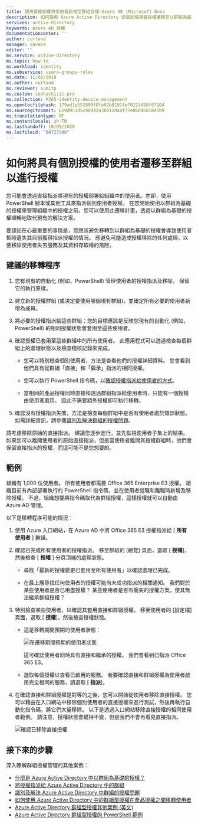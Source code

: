 ```yaml
---
title: 使用直接授權將使用者新增至群組授權-Azure AD |Microsoft Docs
description: 如何使用 Azure Active Directory 從個別使用者授權遷移至以群組為基礎的授權
services: active-directory
keywords: Azure AD 授權
documentationcenter: ''
author: curtand
manager: daveba
editor: ''
ms.service: active-directory
ms.topic: how-to
ms.workload: identity
ms.subservice: users-groups-roles
ms.date: 11/08/2019
ms.author: curtand
ms.reviewer: sumitp
ms.custom: seohack1;it-pro
ms.collection: M365-identity-device-management
ms.openlocfilehash: 179ad1e552899f8fa92b8191fe78223458f87104
ms.sourcegitcommit: 829d951d5c90442a38012daaf77e86046018e5b9
ms.translationtype: MT
ms.contentlocale: zh-TW
ms.lasthandoff: 10/09/2020
ms.locfileid: "84727546"
---
```

# <a name="how-to-migrate-users-with-individual-licenses-to-groups-for-licensing"></a>如何將具有個別授權的使用者遷移至群組以進行授權

您可能會透過直接指派將現有的授權部署給組織中的使用者。亦即，使用 PowerShell 腳本或其他工具來指派個別使用者授權。 在您開始使用以群組為基礎的授權來管理組織中的授權之前，您可以使用此遷移計畫，透過以群組為基礎的授權順暢地取代現有的解決方案。

要謹記在心最重要的事情是，您應該避免移轉到以群組為基礎的授權會導致使用者暫時遺失其目前獲得指派授權的情況。 應避免可能造成授權移除的任何處理，以便移除使用者失去服務及其資料存取權的風險。

## <a name="recommended-migration-process"></a>建議的移轉程序

1. 您有現有的自動化 (例如，PowerShell) 管理使用者的授權指派及移除。 保留它的執行原樣。

1. 建立新的授權群組 (或決定要使用哪個現有群組)，並確定所有必要的使用者新增為成員。

1. 將必要的授權指派給這些群組；您的目標應該是反映您現有的自動化 (例如，PowerShell) 的相同授權狀態會套用至這些使用者。

1. 確認授權已套用至這些群組中的所有使用者。 此應用程式可以透過檢查每個群組上的處理狀態以及檢查稽核記錄來完成。

   - 您可以特別檢查個別使用者，方法是查看他們的授權詳細資料。 您會看到他們具有從群組「直接」和「繼承」指派的相同授權。

   - 您可以執行 PowerShell 指令碼，以[確認授權指派給使用者的方式](licensing-group-advanced.md#use-powershell-to-see-who-has-inherited-and-direct-licenses)。

   - 當相同的產品授權同時直接和透過群組指派給使用者時，只能有一個授權由使用者取用。 因此不需要額外授權即可執行移轉。

1. 確認沒有授權指派失敗，方法是檢查每個群組中是否有使用者處於錯誤狀態。 如需詳細資訊，請參閱[識別及解決群組的授權問題](licensing-groups-resolve-problems.md)。

請考慮移除原始的直接指派。 建議您逐步進行，並先監視使用者子集上的結果。 如果您可以離開使用者的原始直接指派，但是當使用者離開其授權群組時，他們會保留直接指派的授權，而這可能不是您想要的。

## <a name="an-example"></a>範例

組織有 1,000 位使用者。 所有使用者都需要 Office 365 Enterprise E3 授權。 組織目前有內部部署執行的 PowerShell 指令碼，並在使用者就職和離職時新增及移除授權。 不過，組織想要將指令碼取代為群組授權，這樣授權就可以自動由 Azure AD 管理。

以下是移轉程序可能的情況︰

1. 使用 Azure 入口網站，在 Azure AD 中將 Office 365 E3 授權指派給 [ **所有使用者** ] 群組。

1. 確認已完成所有使用者的授權指派。 移至群組的 [總覽] 頁面，選取 [ **授權**]，然後檢查 [ **授權** ] 分頁頂端的處理狀態。

   - 尋找「最新的授權變更已套用至所有使用者」以確認處理已完成。

   - 在最上層尋找任何使用者的授權可能尚未成功指派的相關通知。 我們對於某些使用者是否已用盡授權？ 某些使用者是否有衝突的授權方案，使其無法繼承群組授權？

1. 特別檢查某些使用者，以確認其套用直接和群組授權。 移至使用者的 [設定檔] 頁面，選取 [ **授權**]，然後檢查授權狀態。

   - 這是移轉期間預期的使用者狀態︰

      ![在遷移期間預期的使用者狀態](./media/licensing-groups-migrate-users/expected-user-state.png)

     這可確認使用者同時具有直接和繼承的授權。 我們會看到已指派 Office 365 E3。

   - 選取每個授權以查看已啟用的服務。 若要確認直接和群組授權為使用者啟用完全相同的服務，請選取 [ **指派**]。

1. 在確認直接和群組授權是對等的之後，您可以開始從使用者移除直接授權。 您可以藉由在入口網站中移除個別使用者的直接授權來進行測試，然後再執行自動化指令碼，將它們大量移除。 以下是透過入口網站移除直接授權的相同使用者範例。 請注意，授權狀態會維持不變，但是我們不會再看見直接指派。

   ![確認已移除直接授權](./media/licensing-groups-migrate-users/direct-licenses-removed.png)

## <a name="next-steps"></a>接下來的步驟

深入瞭解群組授權管理的其他案例：

- [什麼是 Azure Active Directory 中以群組為基礎的授權？](../fundamentals/active-directory-licensing-whatis-azure-portal.md)
- [將授權指派給 Azure Active Directory 中的群組](licensing-groups-assign.md)
- [識別及解決 Azure Active Directory 中群組的授權問題](licensing-groups-resolve-problems.md)
- [如何使用 Azure Active Directory 中的群組型授權在產品授權之間移轉使用者](licensing-groups-change-licenses.md)
- [Azure Active Directory 群組型授權其他案例 (英文)](licensing-group-advanced.md)
- [Azure Active Directory 群組型授權的 PowerShell 範例](licensing-ps-examples.md)
